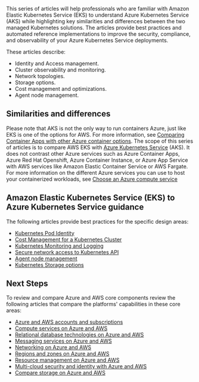 This series of articles will help professionals who are familiar with Amazon Elastic Kubernetes Service (EKS) to understand Azure Kubernetes Service (AKS) while highlighting key similarities and differences between the two managed Kubernetes solutions. The articles provide best practices and automated reference implementations to improve the security, compliance, and observability of your Azure Kubernetes Service deployments.

These articles describe:

- Identity and Access management.
- Cluster observability and monitoring.
- Network topologies.
- Storage options.
- Cost management and optimizations.
- Agent node management.

## Similarities and differences

Please note that AKS is not the only way to run containers Azure, just like EKS is one of the options for AWS. For more information, see [Comparing Container Apps with other Azure container options](/azure/container-apps/compare-options). The scope of this series of articles is to compare AWS EKS with [Azure Kubernetes Service](/azure/aks/intro-kubernetes) (AKS). It does not contrast other Azure services such as Azure Container Apps, Azure Red Hat Openshift, Azure Container Instance, or Azure App Service with AWS services like Amazon Elastic Container Service or AWS Fargate. For more information on the different Azure services you can use to host your containerized workloads, see [Choose an Azure compute service](/azure/architecture/guide/technology-choices/compute-decision-tree)

## Amazon Elastic Kubernetes Service (EKS) to Azure Kubernetes Service guidance

The following articles provide best practices for the specific design areas:

- [Kubernetes Pod Identity](./iam/pod-identity.yml)
- [Cost Management for a Kubernetes Cluster](./cost-management/cost-management.yml)
- [Kubernetes Monitoring and Logging](./monitoring/monitoring.yml)
- [Secure network access to Kubernetes API](./networking/private-clusters.yml)
- [Agent node management](./nodes/node-pools.yml)
- [Kubernetes Storage options](./storage/storage.yml)

## Next Steps

To review and compare Azure and AWS core components review the following articles that compare the platforms' capabilities in these core areas:

- [Azure and AWS accounts and subscriptions](../accounts.md)
- [Compute services on Azure and AWS](../compute.md)
- [Relational database technologies on Azure and AWS](../databases.md)
- [Messaging services on Azure and AWS](../messaging.md)
- [Networking on Azure and AWS](../networking.md)
- [Regions and zones on Azure and AWS](../regions-zones.md)
- [Resource management on Azure and AWS](../resources.md)
- [Multi-cloud security and identity with Azure and AWS](../security-identity.md)
- [Compare storage on Azure and AWS](../storage.md)